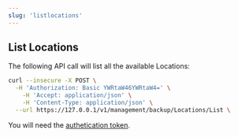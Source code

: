 ```yaml
---
slug: 'listlocations'
---
```


## List Locations

The following API call will list all the available Locations:

```bash
curl --insecure -X POST \
  -H 'Authorization: Basic YWRtaW46YWRtaW4=' \
	-H 'Accept: application/json' \
	-H 'Content-Type: application/json' \
  --url https://127.0.0.1/v1/management/backup/Locations/List \
```

You will need the [authetication token](ref:authentication).
